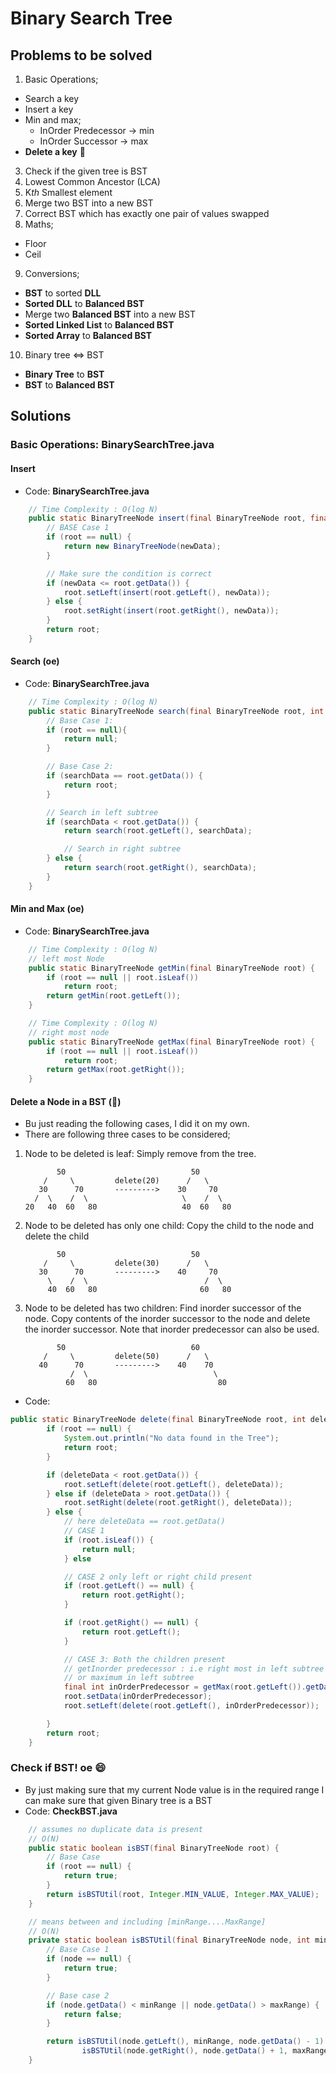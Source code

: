 # Binary Search Tree

## Problems to be solved
1. Basic Operations;
  - Search a key
  - Insert a key
  - Min and max;
    - InOrder Predecessor -> min
    - InOrder Successor -> max
  - **Delete a key** :small_red_triangle:
3. Check if the given tree is BST
4. Lowest Common Ancestor (LCA)
5. K*th* Smallest element
6. Merge two BST into a new BST
7. Correct BST which has exactly one pair of values swapped
8. Maths;
  - Floor
  - Ceil
9. Conversions;
  - **BST** to sorted **DLL**
  - **Sorted DLL** to **Balanced BST**
  - Merge two **Balanced BST** into a new BST
  - **Sorted Linked List** to **Balanced BST**
  - **Sorted Array** to **Balanced BST**
10. Binary tree <=> BST
  - **Binary Tree** to **BST**
  - **BST** to **Balanced BST**


## Solutions

### Basic Operations: **BinarySearchTree.java**
#### Insert

- Code: **BinarySearchTree.java**
```JAVA
    // Time Complexity : O(log N)
    public static BinaryTreeNode insert(final BinaryTreeNode root, final int newData) {
        // BASE Case 1
        if (root == null) {
            return new BinaryTreeNode(newData);
        }

        // Make sure the condition is correct
        if (newData <= root.getData()) {
            root.setLeft(insert(root.getLeft(), newData));
        } else {
            root.setRight(insert(root.getRight(), newData));
        }
        return root;
    }
```

#### Search (oe)
- Code: **BinarySearchTree.java**
```java
    // Time Complexity : O(log N)
    public static BinaryTreeNode search(final BinaryTreeNode root, int searchData) {
        // Base Case 1:
        if (root == null){
            return null;
        }

        // Base Case 2:
        if (searchData == root.getData()) {
            return root;
        }

        // Search in left subtree
        if (searchData < root.getData()) {
            return search(root.getLeft(), searchData);

            // Search in right subtree
        } else {
            return search(root.getRight(), searchData);
        }
    }
```

#### Min and Max (oe)
- Code: **BinarySearchTree.java**
```java
    // Time Complexity : O(log N)
    // left most Node
    public static BinaryTreeNode getMin(final BinaryTreeNode root) {
        if (root == null || root.isLeaf())
            return root;
        return getMin(root.getLeft());
    }

    // Time Complexity : O(log N)
    // right most node
    public static BinaryTreeNode getMax(final BinaryTreeNode root) {
        if (root == null || root.isLeaf())
            return root;
        return getMax(root.getRight());
    }
```

#### Delete a Node in a BST (:small_red_triangle:)
- Bu just reading the following cases, I did it on my own.
- There are following three cases to be considered;
1) Node to be deleted is leaf: Simply remove from the tree.

              50                            50
           /     \         delete(20)      /   \
          30      70       --------->    30     70
         /  \    /  \                     \    /  \
       20   40  60   80                   40  60   80
2) Node to be deleted has only one child: Copy the child to the node and delete the child

              50                            50
           /     \         delete(30)      /   \
          30      70       --------->    40     70
            \    /  \                          /  \
            40  60   80                       60   80
3) Node to be deleted has two children: Find inorder successor of the node. Copy contents of the inorder successor to the node and delete the inorder successor. Note that inorder predecessor can also be used.

              50                            60
           /     \         delete(50)      /   \
          40      70       --------->    40    70
                 /  \                            \
                60   80                           80

- Code:
```java
public static BinaryTreeNode delete(final BinaryTreeNode root, int deleteData) {
        if (root == null) {
            System.out.println("No data found in the Tree");
            return root;
        }

        if (deleteData < root.getData()) {
            root.setLeft(delete(root.getLeft(), deleteData));
        } else if (deleteData > root.getData()) {
            root.setRight(delete(root.getRight(), deleteData));
        } else {
            // here deleteData == root.getData()
            // CASE 1
            if (root.isLeaf()) {
                return null;
            } else

            // CASE 2 only left or right child present
            if (root.getLeft() == null) {
                return root.getRight();
            }

            if (root.getRight() == null) {
                return root.getLeft();
            }

            // CASE 3: Both the children present
            // getInorder predecessor : i.e right most in left subtree
            // or maximum in left subtree
            final int inOrderPredecessor = getMax(root.getLeft()).getData();
            root.setData(inOrderPredecessor);
            root.setLeft(delete(root.getLeft(), inOrderPredecessor));

        }
        return root;
    }
```

### Check if BST! oe :smile:
- By just making sure that my current Node value is in the required range I can make sure that given Binary tree is a BST
- Code: **CheckBST.java**
```java
    // assumes no duplicate data is present
    // O(N)
    public static boolean isBST(final BinaryTreeNode root) {
        // Base Case
        if (root == null) {
            return true;
        }
        return isBSTUtil(root, Integer.MIN_VALUE, Integer.MAX_VALUE);
    }

    // means between and including [minRange....MaxRange]
    // O(N)
    private static boolean isBSTUtil(final BinaryTreeNode node, int minRange, int maxRange) {
        // Base Case 1
        if (node == null) {
            return true;
        }

        // Base case 2
        if (node.getData() < minRange || node.getData() > maxRange) {
            return false;
        }

        return isBSTUtil(node.getLeft(), minRange, node.getData() - 1) &&
                isBSTUtil(node.getRight(), node.getData() + 1, maxRange);
    }
```

